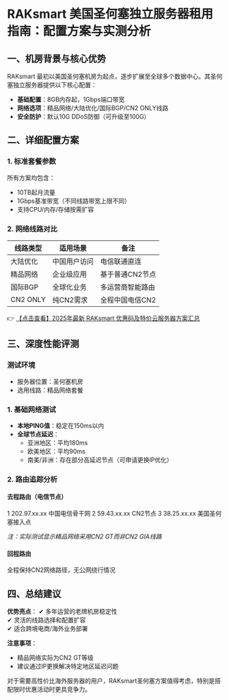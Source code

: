 # RAKsmart 美国圣何塞独立服务器租用指南：配置方案与实测分析

## 一、机房背景与核心优势
RAKsmart 最初以美国圣何塞机房为起点，逐步扩展至全球多个数据中心。其圣何塞独立服务器提供以下核心配置：
- **基础配置**：8GB内存起，1Gbps端口带宽
- **网络选项**：精品网络/大陆优化/国际BGP/CN2 ONLY线路
- **安全防护**：默认10G DDoS防御（可升级至100G）

## 二、详细配置方案
### 1. 标准套餐参数
所有方案均包含：
- 10TB起月流量
- 1Gbps基准带宽（不同线路带宽上限不同）
- 支持CPU/内存/存储按需扩容

### 2. 网络线路对比
| 线路类型       | 适用场景          | 备注                  |
|----------------|-------------------|-----------------------|
| 大陆优化       | 中国用户访问      | 电信联通直连          |
| 精品网络       | 企业级应用        | 基于普通CN2节点       |
| 国际BGP        | 全球化业务        | 多运营商智能路由      |
| CN2 ONLY       | 纯CN2需求         | 全程中国电信CN2       |

👉 [【点击查看】2025年最新 RAKsmart 优惠码及特价云服务器方案汇总](https://bit.ly/raksmart)

## 三、深度性能评测
### 测试环境
- 服务器位置：圣何塞机房
- 选用线路：精品网络套餐

### 1. 基础网络测试
- **本地PING值**：稳定在150ms以内
- **全球节点延迟**：
  - 亚洲地区：平均180ms
  - 欧美地区：平均90ms
  - 南美/非洲：存在部分高延迟节点（可申请更换IP优化）

### 2. 路由追踪分析
#### 去程路由（电信节点）

1  202.97.xx.xx  中国电信骨干网
2  59.43.xx.xx   CN2节点
3  38.25.xx.xx   美国圣何塞接入点

*注：实际测试显示精品网络采用CN2 GT而非CN2 GIA线路*

#### 回程路由
全程保持CN2网络路径，无公网绕行情况

## 四、总结建议
**优势亮点**：
✔ 多年运营的老牌机房稳定性  
✔ 灵活的线路选择和配置扩容  
✔ 适合跨境电商/海外业务部署  

**注意事项**：
- 精品网络实际为CN2 GT等级
- 建议通过IP更换解决特定地区延迟问题

对于需要高性价比海外服务器的用户，RAKsmart圣何塞方案值得考虑，特别是搭配限时优惠活动时更具竞争力。